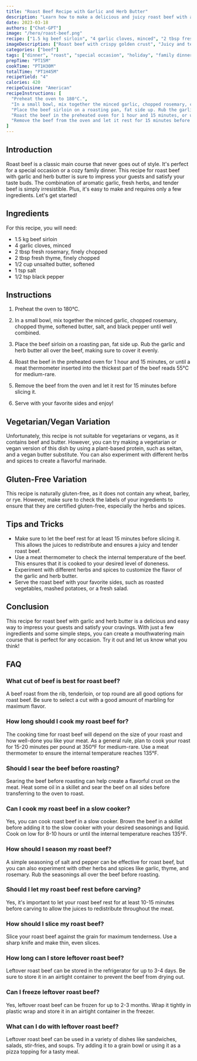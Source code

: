 ```yaml
---
title: "Roast Beef Recipe with Garlic and Herb Butter"
description: "Learn how to make a delicious and juicy roast beef with a flavorful garlic and herb butter. Perfect for a special occasion or a cozy family dinner."
date: 2023-03-18
authors: ["Chat-GPT"]
image: "/hero/roast-beef.png"
recipe: ["1.5 kg beef sirloin", "4 garlic cloves, minced", "2 tbsp fresh rosemary, finely chopped", "2 tbsp fresh thyme, finely chopped", "1/2 cup unsalted butter, softened", "1 tsp salt", "1/2 tsp black pepper"]
imageDescription: ["Roast beef with crispy golden crust", "Juicy and tender meat", "Aromatic garlic and herb butter", "Mouthwatering main course"]
categories: ["beef"]
tags: ["dinner", "roast", "special occasion", "holiday", "family dinner"]
prepTime: "PT15M"
cookTime: "PT1H30M"
totalTime: "PT1H45M"
recipeYield: "4"
calories: 420
recipeCuisine: "American"
recipeInstructions: [
  "Preheat the oven to 180°C.",
  "In a small bowl, mix together the minced garlic, chopped rosemary, chopped thyme, softened butter, salt, and black pepper until well combined.",
  "Place the beef sirloin on a roasting pan, fat side up. Rub the garlic and herb butter all over the beef, making sure to cover it evenly.",
  "Roast the beef in the preheated oven for 1 hour and 15 minutes, or until a meat thermometer inserted into the thickest part of the beef reads 55°C for medium-rare.",
  "Remove the beef from the oven and let it rest for 15 minutes before slicing it. Serve with your favorite sides and enjoy!"
]
---
```


## Introduction

Roast beef is a classic main course that never goes out of style. It's perfect for a special occasion or a cozy family dinner. This recipe for roast beef with garlic and herb butter is sure to impress your guests and satisfy your taste buds. The combination of aromatic garlic, fresh herbs, and tender beef is simply irresistible. Plus, it's easy to make and requires only a few ingredients. Let's get started!

## Ingredients

For this recipe, you will need:

- 1.5 kg beef sirloin
- 4 garlic cloves, minced
- 2 tbsp fresh rosemary, finely chopped
- 2 tbsp fresh thyme, finely chopped
- 1/2 cup unsalted butter, softened
- 1 tsp salt
- 1/2 tsp black pepper

## Instructions

1. Preheat the oven to 180°C.

2. In a small bowl, mix together the minced garlic, chopped rosemary, chopped thyme, softened butter, salt, and black pepper until well combined.

3. Place the beef sirloin on a roasting pan, fat side up. Rub the garlic and herb butter all over the beef, making sure to cover it evenly.

4. Roast the beef in the preheated oven for 1 hour and 15 minutes, or until a meat thermometer inserted into the thickest part of the beef reads 55°C for medium-rare.

5. Remove the beef from the oven and let it rest for 15 minutes before slicing it.

6. Serve with your favorite sides and enjoy!

## Vegetarian/Vegan Variation

Unfortunately, this recipe is not suitable for vegetarians or vegans, as it contains beef and butter. However, you can try making a vegetarian or vegan version of this dish by using a plant-based protein, such as seitan, and a vegan butter substitute. You can also experiment with different herbs and spices to create a flavorful marinade.

## Gluten-Free Variation

This recipe is naturally gluten-free, as it does not contain any wheat, barley, or rye. However, make sure to check the labels of your ingredients to ensure that they are certified gluten-free, especially the herbs and spices.

## Tips and Tricks

- Make sure to let the beef rest for at least 15 minutes before slicing it. This allows the juices to redistribute and ensures a juicy and tender roast beef.
- Use a meat thermometer to check the internal temperature of the beef. This ensures that it is cooked to your desired level of doneness.
- Experiment with different herbs and spices to customize the flavor of the garlic and herb butter.
- Serve the roast beef with your favorite sides, such as roasted vegetables, mashed potatoes, or a fresh salad.

## Conclusion

This recipe for roast beef with garlic and herb butter is a delicious and easy way to impress your guests and satisfy your cravings. With just a few ingredients and some simple steps, you can create a mouthwatering main course that is perfect for any occasion. Try it out and let us know what you think!

## FAQ

### What cut of beef is best for roast beef?

A beef roast from the rib, tenderloin, or top round are all good options for roast beef. Be sure to select a cut with a good amount of marbling for maximum flavor.

### How long should I cook my roast beef for?

The cooking time for roast beef will depend on the size of your roast and how well-done you like your meat. As a general rule, plan to cook your roast for 15-20 minutes per pound at 350°F for medium-rare. Use a meat thermometer to ensure the internal temperature reaches 135°F.

### Should I sear the beef before roasting?

Searing the beef before roasting can help create a flavorful crust on the meat. Heat some oil in a skillet and sear the beef on all sides before transferring to the oven to roast.

### Can I cook my roast beef in a slow cooker?

Yes, you can cook roast beef in a slow cooker. Brown the beef in a skillet before adding it to the slow cooker with your desired seasonings and liquid. Cook on low for 8-10 hours or until the internal temperature reaches 135°F.

### How should I season my roast beef?

A simple seasoning of salt and pepper can be effective for roast beef, but you can also experiment with other herbs and spices like garlic, thyme, and rosemary. Rub the seasonings all over the beef before roasting.

### Should I let my roast beef rest before carving?

Yes, it's important to let your roast beef rest for at least 10-15 minutes before carving to allow the juices to redistribute throughout the meat.

### How should I slice my roast beef?

Slice your roast beef against the grain for maximum tenderness. Use a sharp knife and make thin, even slices.

### How long can I store leftover roast beef?

Leftover roast beef can be stored in the refrigerator for up to 3-4 days. Be sure to store it in an airtight container to prevent the beef from drying out.

### Can I freeze leftover roast beef?

Yes, leftover roast beef can be frozen for up to 2-3 months. Wrap it tightly in plastic wrap and store it in an airtight container in the freezer.

### What can I do with leftover roast beef?

Leftover roast beef can be used in a variety of dishes like sandwiches, salads, stir-fries, and soups. Try adding it to a grain bowl or using it as a pizza topping for a tasty meal.